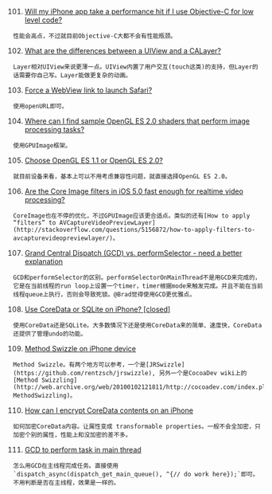 101. [Will my iPhone app take a performance hit if I use Objective-C for low level code?](http://stackoverflow.com/questions/926728/will-my-iphone-app-take-a-performance-hit-if-i-use-objective-c-for-low-level-cod)

	性能会高点，不过就目前Objective-C大都不会有性能瓶颈。

102. [What are the differences between a UIView and a CALayer?](http://stackoverflow.com/questions/7826306/what-are-the-differences-between-a-uiview-and-a-calayer)

	Layer相对UIView来说更薄一点。UIView内置了用户交互(touch这类)的支持，但Layer的话需要你自己写。Layer能做更复杂的动画。
	
103. [Force a WebView link to launch Safari?](http://stackoverflow.com/questions/2532453/force-a-webview-link-to-launch-safari)

	使用openURL即可。

104. [Where can I find sample OpenGL ES 2.0 shaders that perform image processing tasks?](http://stackoverflow.com/questions/5830139/where-can-i-find-sample-opengl-es-2-0-shaders-that-perform-image-processing-task)

	使用GPUImage框架。

105. [Choose OpenGL ES 1.1 or OpenGL ES 2.0?](http://stackoverflow.com/questions/4784137/choose-opengl-es-1-1-or-opengl-es-2-0)

	就目前设备来看，基本上可以不用考虑兼容性问题，就直接选择OpenGL ES 2.0。
	
106. [Are the Core Image filters in iOS 5.0 fast enough for realtime video processing?](http://stackoverflow.com/questions/6625888/are-the-core-image-filters-in-ios-5-0-fast-enough-for-realtime-video-processing)

	CoreImage也在不停的优化，不过GPUImage应该更合适点。类似的还有[How to apply “filters” to AVCaptureVideoPreviewLayer](http://stackoverflow.com/questions/5156872/how-to-apply-filters-to-avcapturevideopreviewlayer/)。

107. [Grand Central Dispatch (GCD) vs. performSelector - need a better explanation](http://stackoverflow.com/questions/5225130/grand-central-dispatch-gcd-vs-performselector-need-a-better-explanation/)

	GCD和performSelector的区别。performSelectorOnMainThread不是用GCD来完成的，它是在当前线程的run loop上设置一个timer，timer根据mode来触发完成。并且不能在当前线程queue上执行，否则会导致死锁。@Brad觉得使用GCD更优雅点。

108. [Use CoreData or SQLite on iPhone? [closed]](http://stackoverflow.com/questions/1318467/use-coredata-or-sqlite-on-iphone)

	使用CoreData还是SQLite。大多数情况下还是使用CoreData来的简单、速度快，CoreData还提供了管理undo的功能。

109. [Method Swizzle on iPhone device](http://stackoverflow.com/questions/1637604/method-swizzle-on-iphone-device)
	
	Method Swizzle。有两个地方可以参考，一个是[JRSwizzle](https://github.com/rentzsch/jrswizzle), 另外一个是CocoaDev wiki上的[Method Swizzling](http://web.archive.org/web/20100102121811/http://cocoadev.com/index.pl?MethodSwizzling)。

110. [How can I encrypt CoreData contents on an iPhone](http://stackoverflow.com/questions/1645007/how-can-i-encrypt-coredata-contents-on-an-iphone)

	如何加密CoreData内容。让属性变成 transformable properties。一般不会全加密，只加密个别的属性，性能上和没加密的差不多。

111. [GCD to perform task in main thread](http://stackoverflow.com/questions/5662360/gcd-to-perform-task-in-main-thread)

	怎么用GCD在主线程完成任务。直接使用`dispatch_async(dispatch_get_main_queue(), ^{// do work here});`即可。不用判断是否在主线程，效果是一样的。